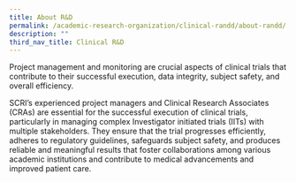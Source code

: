 ```yaml
---
title: About R&D
permalink: /academic-research-organization/clinical-randd/about-randd/
description: ""
third_nav_title: Clinical R&D
---
```

Project management and monitoring are crucial aspects of clinical trials that contribute to their successful execution, data integrity, subject safety, and overall efficiency.

SCRI’s experienced project managers and Clinical Research Associates (CRAs) are essential for the successful execution of clinical trials, particularly in managing complex Investigator initiated trials (IITs) with multiple stakeholders. They ensure that the trial progresses efficiently, adheres to regulatory guidelines, safeguards subject safety, and produces reliable and meaningful results that foster collaborations among various academic institutions and contribute to medical advancements and improved patient care.
